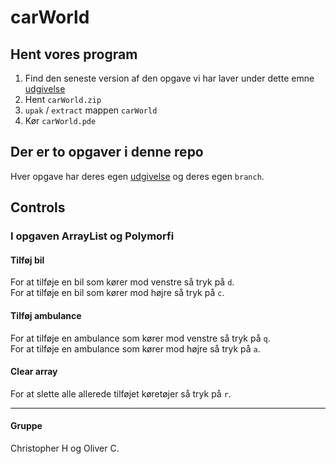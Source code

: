 # carWorld

## Hent vores program
1. Find den seneste version af den opgave vi har laver under dette emne [udgivelse](https://github.com/orc13a/carWorld/releases)
1. Hent `carWorld.zip`
1. `upak` / `extract` mappen `carWorld`
1. Kør `carWorld.pde`

## Der er to opgaver i denne repo
Hver opgave har deres egen [udgivelse](https://github.com/orc13a/carWorld/releases) og deres egen `branch`.

## Controls
### I opgaven ArrayList og Polymorfi
#### Tilføj bil
For at tilføje en bil som kører mod venstre så tryk på `d`.<br>
For at tilføje en bil som kører mod højre så tryk på `c`.

#### Tilføj ambulance
For at tilføje en ambulance som kører mod venstre så tryk på `q`.<br>
For at tilføje en ambulance som kører mod højre så tryk på `a`.<br>

#### Clear array
For at slette alle allerede tilføjet køretøjer så tryk på `r`.

---

#### Gruppe
Christopher H og Oliver C.
